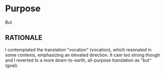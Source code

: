 # Purpose #

But

## RATIONALE ##

I contemplated the translation "vocation" (vocation), which resonated in some
contexts, emphasizing an elevated direction. It cam too strong though and
I reverted to a more down-to-earth, all-purpose translation as "but" (goal).
